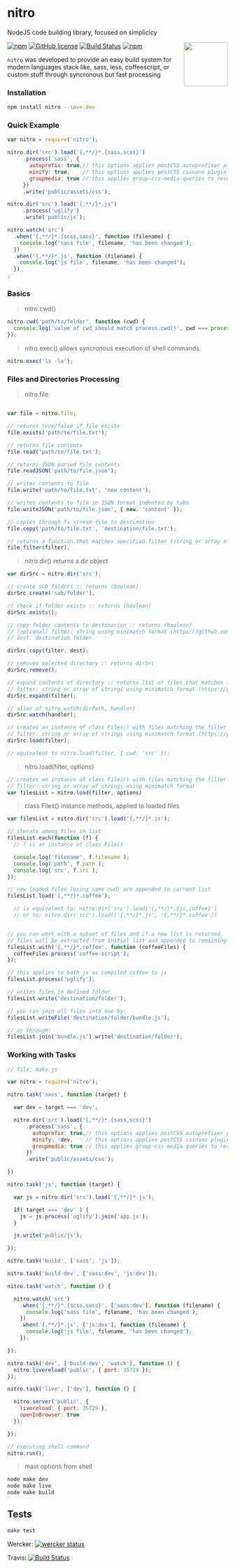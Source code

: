 # nitro

NodeJS code building library, focused on simplicicy

<img src="https://avatars1.githubusercontent.com/u/14299087?v=3&s=200" width="100px" align="right"/>

[![npm](https://img.shields.io/npm/v/nitro.svg?maxAge=2592000)](https://www.npmjs.com/package/nitro) [![GitHub license](https://img.shields.io/badge/license-MIT-blue.svg)](https://raw.githubusercontent.com/nitrojs/nitro/master/LICENSE)
[![Build Status](https://travis-ci.org/nitrojs/nitro.svg?branch=master)](https://travis-ci.org/nitrojs/nitro) [![npm](https://img.shields.io/npm/dt/nitro.svg?maxAge=2592000)](https://www.npmjs.com/package/nitro)


`nitro` was developed to provide an easy build system for modern languages stack like,
sass, less, coffeescript, or custom stuff through syncronous but fast processing

### Installation

``` sh
npm install nitro --save-dev
```

### Quick Example

``` js
var nitro = require('nitro');

nitro.dir('src').load('{,**/}*.{sass,scss}')
     .process('sass', {
       autoprefix: true,// this options applies postCSS autoprefixer plugin
       minify: true,    // this options applies postCSS cssnano plugin
       groupmedia: true // this applies group-css-media-queries to resulting css
     })
     .write('public/assets/css');

nitro.dir('src').load('{,**/}*.js')
     .process('uglify')
     .write('public/js');

nitro.watch('src')
  .when('{,**/}*.{scss,sass}', function (filename) {
    console.log('sass file', filename, 'has been changed');
  })
  .when('{,**/}*.js', function (filename) {
    console.log('js file', filename, 'has been changed');
  })
;

```

### Basics

> nitro.cwd()

``` js
nitro.cwd('path/to/folder', function (cwd) {
  console.log('value of cwd should match process.cwd()', cwd === process.cwd() );
});
```

> nitro.exec()
> allows syncronous execution of shell commands

``` js
nitro.exec('ls -la');
```

### Files and Directories Processing

> nitro.file

``` js

var file = nitro.file;

// returns true/false if file exists
file.exists('path/to/file.txt');

// returns file contents
file.read('path/to/file.txt');

// returns JSON parsed file contents
file.readJSON('path/to/file.json');

// writes contents to file
file.write('path/to/file.txt', 'new content');

// writes contents to file in JSON format indented by tabs
file.writeJSON('path/to/file.json', { new: 'content' });

// copies through fs stream file to destination
file.copy('path/to/file.txt', 'destination/file.txt');

// returns a function that matches specified filter (string or array of strings)
file.filter(filter);

```

> nitro.dir()
> returns a dir object

``` js
var dirSrc = nitro.dir('src');

// create sub folders :: returns (boolean)
dirSrc.create('sub/folder');

// check if folder exists :: returns (boolean)
dirSrc.exists();

// copy folder contents to destinarion :: returns (boolean)
// (optional) filter: string using minimatch format (https://github.com/isaacs/minimatch)
// dest: destination folder

dirSrc.copy(filter, dest);

// removes selected directory :: returns dirSrc
dirSrc.remove();

// expand contents of directory :: returns list of files that matches filter
// filter: string or array of strings using minimatch format (https://github.com/isaacs/minimatch)
dirSrc.expand(filter);

// alias of nitro.watch(dirPath, handler)
dirSrc.watch(handler);

// creates an instance of class Files() with files matching the filter :: returns filesList
// filter: string or array of strings using minimatch format (https://github.com/isaacs/minimatch)
dirSrc.load(filter);

// equivalent to nitro.load(filter, { cwd: 'src' });

```

> nitro.load(filter, options)

``` js
// creates an instance of class Files() with files matching the filter :: returns filesList
// filter: string or array of strings using minimatch format
var filesList = nitro.load(filter, options)
```



> class Files()
> instance methods, applied to loaded files

``` js
var filesList = nitro.dir('src').load('{,**/}*.js');

// iterate among files in list
filesList.each(function (f) {
  // f is an instance of class File()

  console.log('filename', f.filename );
  console.log('path', f.path );
  console.log('src', f.src );
});

// new loaded files (using same cwd) are appended to current list
filesList.load('{,**/}*.coffee');

  // is equivalent to: nitro.dir('src').load('{,**/}*.{js,coffee}')
  // or to: nitro.dir('src').load(['{,**/}*.js', '{,**/}*.coffee'])


// you can work with a subset of files and if a new list is returned,
// files will be extracted from initial list and appended to remaining files
filesList.with('{,**/}*.coffee', function (coffeeFiles) {
  coffeeFiles.process('coffee-script');
});

// this applies to both js as compiled coffee to js
filesList.process('uglify');

// writes files in defined folder
filesList.write('destination/folder');

// you can join all files into one by:
filesList.writeFile('destination/folder/bundle.js');

// or through:
filesList.join('bundle.js').write('destination/folder');

```

### Working with Tasks

``` js
// file: make.js

var nitro = require('nitro');

nitro.task('sass', function (target) {

  var dev = target === 'dev';

  nitro.dir('src').load('{,**/}*.{sass,scss}')
      .process('sass', {
        autoprefix: true,// this options applies postCSS autoprefixer plugin
        minify: !dev,    // this options applies postCSS cssnano plugin
        groupmedia: true // this applies group-css-media-queries to resulting css
      })
      .write('public/assets/css');

})

nitro.task('js', function (target) {

  var js = nitro.dir('src').load('{,**/}*.js');

  if( target === 'dev' ) {
    js = js.process('uglify').join('app.js');
  }

  js.write('public/js');

});

nitro.task('build', ['sass', 'js']);

nitro.task('build-dev', ['sass:dev', 'js:dev']);

nitro.task('watch', function () {

  nitro.watch('src')
    .when('{,**/}*.{scss,sass}', ['sass:dev'], function (filename) {
      console.log('sass file', filename, 'has been changed');
    })
    .when('{,**/}*.js', ['js:dev'], function (filename) {
      console.log('js file', filename, 'has been changed');
    });

});

nitro.task('dev', ['build-dev', 'watch'], function () {
  nitro.livereload('public', { port: 35729 });
});

nitro.task('live', ['dev'], function () {

  nitro.server('public', {
    livereload: { port: 35729 },
    openInBrowser: true
  });

});

// executing shell command
nitro.run();

```

> main options from shell

``` sh
node make dev
node make live
node make build
```

## Tests

``` sh
make test
```


Wercker: [![wercker status](https://app.wercker.com/status/4518d69bc996c3a4b3e20249ccacb487/s "wercker status")](https://app.wercker.com/project/bykey/4518d69bc996c3a4b3e20249ccacb487)

Travis: [![Build Status](https://travis-ci.org/nitrojs/nitro.svg?branch=master)](https://travis-ci.org/nitrojs/nitro)

